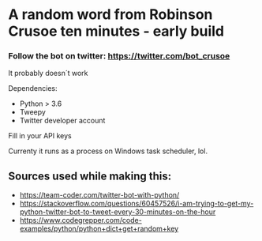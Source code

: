 # A random word from Robinson Crusoe ten minutes - early build
### Follow the bot on twitter: https://twitter.com/bot_crusoe

It probably doesn´t work

Dependencies: 
* Python > 3.6
* Tweepy
* Twitter developer account


Fill in your API keys

Currenty it runs as a process on Windows task scheduler, lol.

## Sources used while making this: 
* https://team-coder.com/twitter-bot-with-python/
* https://stackoverflow.com/questions/60457526/i-am-trying-to-get-my-python-twitter-bot-to-tweet-every-30-minutes-on-the-hour
* https://www.codegrepper.com/code-examples/python/python+dict+get+random+key 

